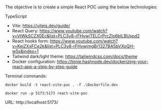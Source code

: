 
The objective is to create a simple React POC using the below technologies:

TypeScript 

 - Vite: https://vitejs.dev/guide/
 - React Query: https://www.youtube.com/watch?v=VtWkSCZX0Ec&list=PLC3y8-rFHvwjTELCrPrcZlo6blLBUspd2
 - React hooks form: https://www.youtube.com/watch?v=KejZXxFCe2k&list=PLC3y8-rFHvwjmgBr1327BA5bVXoQH-w5s&index=1
 - Tailwind dark/light theme: https://tailwindcss.com/docs/theme
 - Docker configuration: https://tonie.hashnode.dev/dockerizing-your-react-app-a-step-by-step-guide

Terminal commands:

`docker build -t react-vite-poc . -f .\Dockerfile.dev`

`docker run -p 5173:5173 react-vite-poc`

URL: http://localhost:5173/

